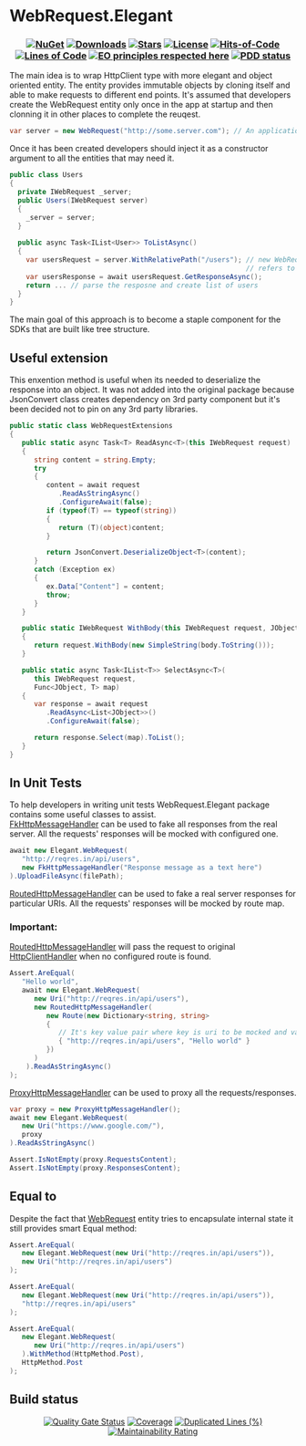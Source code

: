 # WebRequest.Elegant
<h3 align="center">
   
  [![NuGet](https://img.shields.io/nuget/v/WebRequest.Elegant.svg)](https://www.nuget.org/packages/WebRequest.Elegant/) 
  [![Downloads](https://img.shields.io/nuget/dt/WebRequest.Elegant.svg)](https://www.nuget.org/WebRequest.Elegant/)
  [![Stars](https://img.shields.io/github/stars/DenisZhukovski/WebRequest.Elegant?color=brightgreen)](https://github.com/DenisZhukovski/WebRequest.Elegant/stargazers) 
  [![License](https://img.shields.io/badge/license-MIT-blue.svg)](LICENSE.md) 
  [![Hits-of-Code](https://hitsofcode.com/github/deniszhukovski/webrequest.elegant)](https://hitsofcode.com/view/github/deniszhukovski/webrequest.elegant)
  [![Lines of Code](https://sonarcloud.io/api/project_badges/measure?project=DenisZhukovski_WebRequest.Elegant&metric=ncloc)](https://sonarcloud.io/summary/new_code?id=DenisZhukovski_WebRequest.Elegant)
  [![EO principles respected here](https://www.elegantobjects.org/badge.svg)](https://www.elegantobjects.org)
  [![PDD status](https://www.0pdd.com/svg?name=deniszhukovski/webrequest.elegant)](https://www.0pdd.com/p?name=deniszhukovski/webrequest.elegant)
</h3>

The main idea is to wrap HttpClient type with more elegant and object oriented entity. The entity provides immutable objects by cloning itself and able to make requests to different end points. It's assumed that developers create the WebRequest entity only once in the app at startup and then clonning it in other places to complete the reuqest.

```cs
var server = new WebRequest("http://some.server.com"); // An application creates the WebRequest only once and then reuses it.
```
Once it has been created developers should inject it as a constructor argument to all the entities that may need it.

```cs
public class Users
{
  private IWebRequest _server;
  public Users(IWebRequest server)
  {
    _server = server;
  }
  
  public async Task<IList<User>> ToListAsync()
  {
    var usersRequest = server.WithRelativePath("/users"); // new WebRequest object will be created and 
                                                          // refers to http://some.server.com/users
    var usersResponse = await usersRequest.GetResponseAsync();
    return ... // parse the resposne and create list of users
  }
}
```

The main goal of this approach is to become a staple component for the SDKs that are built like tree structure.

## Useful extension
This enxention method is useful when its needed to deserialize the response into an object. It was not added into the original package because JsonConvert class creates dependency on 3rd party component but it's been decided not to pin on any 3rd party libraries.

```cs
public static class WebRequestExtensions
{
   public static async Task<T> ReadAsync<T>(this IWebRequest request)
   {
      string content = string.Empty;
      try
      {
         content = await request
            .ReadAsStringAsync()
            .ConfigureAwait(false);
         if (typeof(T) == typeof(string))
         {
            return (T)(object)content;
         }

         return JsonConvert.DeserializeObject<T>(content);
      }
      catch (Exception ex)
      {
         ex.Data["Content"] = content;
         throw;
      }
   }

   public static IWebRequest WithBody(this IWebRequest request, JObject body)
   {
      return request.WithBody(new SimpleString(body.ToString()));
   }

   public static async Task<IList<T>> SelectAsync<T>(
      this IWebRequest request,
      Func<JObject, T> map)
   {
      var response = await request
         .ReadAsync<List<JObject>>()
         .ConfigureAwait(false);

      return response.Select(map).ToList();
   }
}
```
## In Unit Tests
To help developers in writing unit tests WebRequest.Elegant package contains some useful classes to assist.
<br/>
[FkHttpMessageHandler](https://github.com/DenisZhukovski/WebRequest.Elegant/blob/master/src/Fakes/FkHttpMessageHandler.cs) can be used to fake all responses from the real server. All the requests' responses will be mocked with configured one.
```cs
await new Elegant.WebRequest(
   "http://reqres.in/api/users",
   new FkHttpMessageHandler("Response message as a text here")
).UploadFileAsync(filePath);
```
[RoutedHttpMessageHandler](https://github.com/DenisZhukovski/WebRequest.Elegant/blob/master/src/Fakes/RoutedHttpMessageHandler.cs) can be used to fake a real server responses for particular URIs. All the requests' responses will be mocked by route map.
### Important:
[RoutedHttpMessageHandler](https://github.com/DenisZhukovski/WebRequest.Elegant/blob/master/src/Fakes/RoutedHttpMessageHandler.cs) will pass the request to original [HttpClientHandler](https://docs.microsoft.com/en-us/dotnet/api/system.net.http.httpclienthandler?view=net-6.0) when no configured route is found.
```cs
Assert.AreEqual(
   "Hello world",
   await new Elegant.WebRequest(
      new Uri("http://reqres.in/api/users"),
      new RoutedHttpMessageHandler(
         new Route(new Dictionary<string, string>
         {
            // It's key value pair where key is uri to be mocked and value is a message that will be responded.
            { "http://reqres.in/api/users", "Hello world" }
         })
      )
    ).ReadAsStringAsync()
);
```
[ProxyHttpMessageHandler](https://github.com/DenisZhukovski/WebRequest.Elegant/blob/master/src/Fakes/ProxyHttpMessageHandler.cs) can be used to proxy all the requests/responses.
```cs
var proxy = new ProxyHttpMessageHandler();
await new Elegant.WebRequest(
   new Uri("https://www.google.com/"),
   proxy
).ReadAsStringAsync()

Assert.IsNotEmpty(proxy.RequestsContent);
Assert.IsNotEmpty(proxy.ResponsesContent);
```
## Equal to
Despite the fact that [WebRequest](https://github.com/DenisZhukovski/WebRequest.Elegant/blob/master/src/WebRequest.cs) entity tries to encapsulate internal state it still provides smart Equal method:
```cs
Assert.AreEqual(
   new Elegant.WebRequest(new Uri("http://reqres.in/api/users")),
   new Uri("http://reqres.in/api/users")
);

Assert.AreEqual(
   new Elegant.WebRequest(new Uri("http://reqres.in/api/users")),
   "http://reqres.in/api/users"
);

Assert.AreEqual(
   new Elegant.WebRequest(
      new Uri("http://reqres.in/api/users")
   ).WithMethod(HttpMethod.Post),
   HttpMethod.Post
);
```

## Build status

<div align="center">
  
   [![Quality Gate Status](https://sonarcloud.io/api/project_badges/measure?project=DenisZhukovski_WebRequest.Elegant&metric=alert_status)](https://sonarcloud.io/dashboard?id=DenisZhukovski_WebRequest.Elegant) 
   [![Coverage](https://sonarcloud.io/api/project_badges/measure?project=DenisZhukovski_WebRequest.Elegant&metric=coverage)](https://sonarcloud.io/dashboard?id=DenisZhukovski_WebRequest.Elegant)
   [![Duplicated Lines (%)](https://sonarcloud.io/api/project_badges/measure?project=DenisZhukovski_WebRequest.Elegant&metric=duplicated_lines_density)](https://sonarcloud.io/dashboard?id=DenisZhukovski_WebRequest.Elegant)
   [![Maintainability Rating](https://sonarcloud.io/api/project_badges/measure?project=DenisZhukovski_WebRequest.Elegant&metric=sqale_rating)](https://sonarcloud.io/dashboard?id=DenisZhukovski_WebRequest.Elegant) 
</div>


